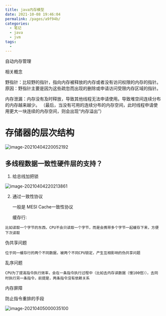 ```yaml
---
title: java内存模型
date: 2021-10-08 19:46:04
permalink: /pages/a9f94b/
categories:
  - 笔记
  - java
  - jvm
tags:
  - 
---
```



自动内存管理




相关概念

野指针：比较野的指针，指向内存被释放的内存或者没有访问权限的内存的指针。
原因：野指针主要是因为这些疏忽而出现的删除或申请访问受限内存区域的指针。

内存泄漏：内存没有及时释放，导致其他线程无法申请使用。导致堆空间连续分布的内存越来越少。
（最后，当没有可用的连续分布的内存空间，此时线程申请使用更大一块连续的内存空间，则会出现“内存溢出”）



# 存储器的层次结构

![image-20210404220052192](https://img.ggball.top/image-20210404220052192.png)



## 多线程数据一致性硬件层的支持？

1. 给总线加把锁

![image-20210404220213861](https://img.ggball.top/image-20210404220213861.png)

2. 通过一致性协议

   一般是 MESI Cache一致性协议

   

   

   

   缓存行:

```
比如读取一个字节的东西，CPU不会只读取一个字节，而是会携带多个字节一起缓存下来，方便下次读取
```



伪共享问题

```
位于同一缓存行的两个不同数据，被两个不同CPU锁定，产生互相影响的伪共享问题

```

乱序问题

```
CPU为了提高指令执行效率，会在一条指令执行过程中（比如去内存读数据（慢100倍）），去同时执行另一条指令，前提是，两条指令没有依赖关系
```



内存屏障

防止指令重排的手段

![image-20210405000035100](https://img.ggball.top/image-20210405000035100.png)